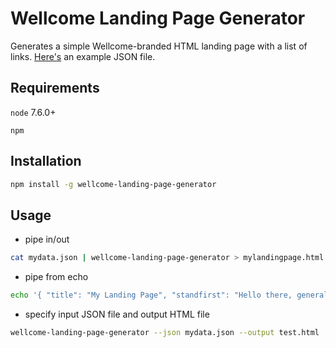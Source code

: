 # Wellcome Landing Page Generator

Generates a simple Wellcome-branded HTML landing page with a list of links. [Here's](https://github.com/wellcometrust/landing-page-generator/blob/master/example-data.json) an example JSON file.

## Requirements

`node` 7.6.0+

`npm`

## Installation

```bash
npm install -g wellcome-landing-page-generator
```

## Usage

- pipe in/out
```bash
cat mydata.json | wellcome-landing-page-generator > mylandingpage.html
```

- pipe from echo
```bash
echo '{ "title": "My Landing Page", "standfirst": "Hello there, general Kenobi!"}' | wellcome-landing-page-generator > mylandingpage.html
```

- specify input JSON file and output HTML file
```bash
wellcome-landing-page-generator --json mydata.json --output test.html
```
